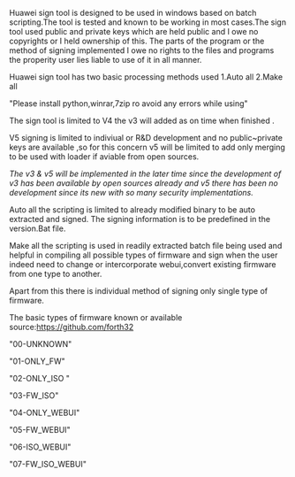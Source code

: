 Huawei sign tool is designed to be used in windows based on batch scripting.The tool is tested and known to be working in most cases.The sign tool used public and private keys which are held public and I owe no copyrights or I  held ownership of this. The parts of the program or the method of signing implemented I owe no rights to the files and programs the properity user lies liable to use of it in all manner.

Huawei sign tool has two basic processing methods used 1.Auto all 2.Make all

"Please install python,winrar,7zip ro avoid any errors while using"

The sign tool is limited to V4 the v3 will added as on time when finished .

V5 signing is limited to indiviual or R&D development and no public~private keys are available ,so for this concern v5 will be limited to add only merging to be used with loader if aviable from open sources.

*The v3 & v5 will be implemented in the later time since the development of v3 has been available by open sources already and v5 there has been no development since its new with so many security implementations.*

Auto all the scripting is limited to already modified binary to be auto extracted and signed. The signing information is to be predefined in the version.Bat file.

Make all the scripting is used in readily extracted batch file being used and helpful in compiling all possible types of firmware and sign when the user indeed need to change or intercorporate webui,convert existing firmware from one type to another.

Apart from this there is individual method of signing only single type of firmware.

The basic types of firmware known or available source:https://github.com/forth32



 "00-UNKNOWN"

 "01-ONLY_FW"

 "02-ONLY_ISO "

  "03-FW_ISO" 

 "04-ONLY_WEBUI"

 "05-FW_WEBUI"

 "06-ISO_WEBUI"

 "07-FW_ISO_WEBUI"

